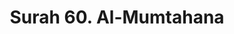 ---
title       : "Surah 60. Al-Mumtahana"
DATE        : 7/25/2018 9:18:17 AM
draft       : false
TYPE        : "quran"
layout      : "surah"
BookCode    : "ARB"
SurahNumber : "60"
TotalAyah   : "13"
---